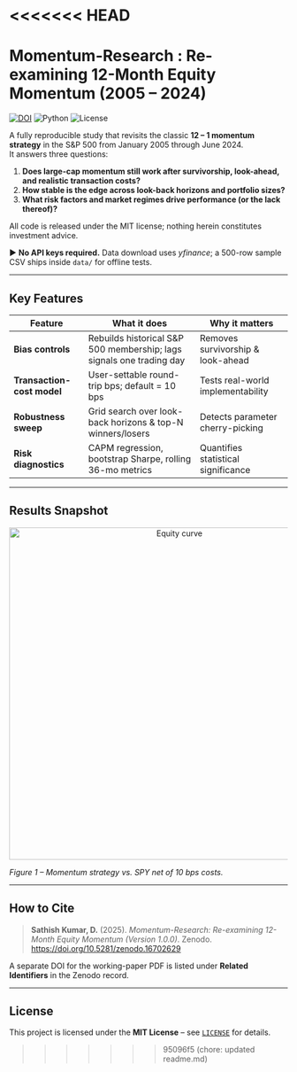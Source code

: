 <<<<<<< HEAD
=======
# Momentum-Research : Re-examining 12-Month Equity Momentum (2005 – 2024)

[![DOI](https://zenodo.org/badge/1018743111.svg)](https://doi.org/10.5281/zenodo.16702629)
![Python](https://img.shields.io/badge/python-3.11-blue.svg)
![License](https://img.shields.io/badge/license-MIT-green.svg)

A fully reproducible study that revisits the classic **12 – 1 momentum strategy** in the S&P 500 from January 2005 through June 2024.  
It answers three questions:

1. **Does large-cap momentum still work after survivorship, look-ahead, and realistic transaction costs?**  
2. **How stable is the edge across look-back horizons and portfolio sizes?**  
3. **What risk factors and market regimes drive performance (or the lack thereof)?**

All code is released under the MIT license; nothing herein constitutes investment advice.

▶ **No API keys required.** Data download uses *yfinance*; a 500-row sample CSV ships inside `data/` for offline tests.

---

## Key Features

| Feature | What it does | Why it matters |
|---------|--------------|----------------|
| **Bias controls** | Rebuilds historical S&P 500 membership; lags signals one trading day | Removes survivorship & look-ahead |
| **Transaction-cost model** | User-settable round-trip bps; default = 10 bps | Tests real-world implementability |
| **Robustness sweep** | Grid search over look-back horizons & top-N winners/losers | Detects parameter cherry-picking |
| **Risk diagnostics** | CAPM regression, bootstrap Sharpe, rolling 36-mo metrics | Quantifies statistical significance |

---

## Results Snapshot

<p align="center">
  <img src="figures/equity_curve_net_costs.png" width="600" alt="Equity curve">
</p>

*Figure 1 – Momentum strategy vs. SPY net of 10 bps costs.*

---

## How to Cite

> **Sathish Kumar, D.** (2025). _Momentum-Research: Re-examining 12-Month Equity Momentum (Version 1.0.0)_. Zenodo. https://doi.org/10.5281/zenodo.16702629

A separate DOI for the working-paper PDF is listed under **Related Identifiers** in the Zenodo record.

---

## License

This project is licensed under the **MIT License** – see [`LICENSE`](LICENSE) for details.
>>>>>>> 95096f5 (chore: updated readme.md)
